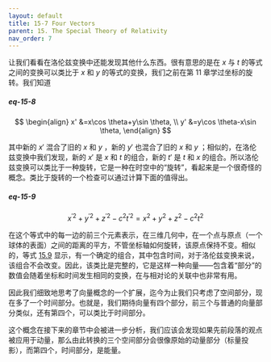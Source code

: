 ```yaml
---
layout: default
title: 15-7 Four Vectors
parent: 15. The Special Theory of Relativity
nav_order: 7
---
```

让我们看看在洛伦兹变换中还能发现其他什么东西。很有意思的是在 $x$ 与 $t$ 的等式之间的变换可以类比于 $x$ 和 $y$ 的等式的变换，我们之前在第 11 章学过坐标的旋转。我们知道

##### eq-15-8

$$
\begin{align}
x' &=x\cos \theta+y\sin \theta, \\
y' &=y\cos \theta-x\sin \theta,
\end{align}
$$

其中新的 $x'$ 混合了旧的 $x$ 和 $y$ ，新的 $y'$ 也混合了旧的 $x$ 和 $y$ ；相似的，在洛伦兹变换中我们发现，新的 $x'$ 是 $x$ 和 $t$ 的组合，新的 $t'$ 是 $t$ 和 $x$ 的组合。所以洛伦兹变换可以类比于一种旋转，它是一种在时空中的“旋转”，看起来是一个很奇怪的概念。类比于旋转的一个检查可以通过计算下面的值得出。

##### eq-15-9

$$x^{'2}+y^{'2}+z^{'2}-c^2t^{'2}=x^2+y^2+z^2-c^2t^2$$

在这个等式中的每一边的前三个元素表示，在三维几何中，在一个点与原点（一个球体的表面）之间的距离的平方，不管坐标轴如何旋转，该原点保持不变。相似的，等式 [15.9](/volume-1/15-the-special-theory-of-relativity/15-7-four-vectors.html#eq-15-9) 显示，有一个确定的组合，其中包含时间，对于洛伦兹变换来说，该组合不会改变。因此，该类比是完整的，它是这样一种向量——包含着“部分”的数值会随着坐标和时间发生相同的变换，在与相对论的关联中也非常有用。

因此我们细致地思考了向量概念的一个扩展，迄今为止我们只考虑了空间部分，现在多了一个时间部分。也就是，我们期待向量有四个部分，前三个与普通的向量部分类似，还有第四个，可以类比于时间部分。

这个概念在接下来的章节中会被进一步分析，我们应该会发现如果先前段落的观点被应用于动量，那么由此转换的三个空间部分会很像原始的动量部分（标量投影），而第四个，时间部分，是能量。
